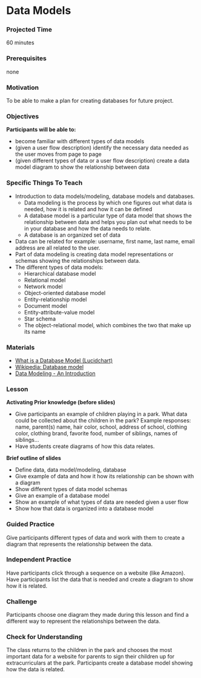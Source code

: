 # Data Models

### Projected Time
60 minutes

### Prerequisites
none

### Motivation
To be able to make a plan for creating databases for future project.

### Objectives
**Participants will be able to:**
- become familiar with different types of data models
- (given a user flow description) identify the necessary data needed as the user moves from page to page 
- (given different types of data or a user flow description) create a data model diagram to show the relationship between data 


### Specific Things To Teach
- Introduction to data models/modeling, database models and databases.
	- Data modeling is the process by which one figures out what data is needed, how it is related and how it can be defined
	- A database model is a particular type of data model that shows the relationship between data and helps you plan out what needs to be in your database and how the data needs to relate.
	- A database is an organized set of data
- Data can be related for example: username, first name, last name, email address are all related to the user.
- Part of data modeling is creating data model representations or schemas showing the relationships between data.
- The different types of data models: 
	- Hierarchical database model
	- Relational model
	- Network model
	- Object-oriented database model
	- Entity-relationship model
	- Document model
	- Entity-attribute-value model
	- Star schema
	- The object-relational model, which combines the two that make up its name

### Materials

- [What is a Database Model (Lucidchart)](https://www.lucidchart.com/pages/database-diagram/database-models#top-info)
- [Wikipedia: Database model](https://en.wikipedia.org/wiki/Database_model)
- [Data Modeling - An Introduction](https://www.youtube.com/watch?v=tR_rOJPiEXc)

### Lesson
**Activating Prior knowledge (before slides)**
- Give participants an example of children playing in a park. What data could be collected about the children in the park? Example responses: name, parent(s) name, hair color, school, address of school, clothing color, clothing brand, favorite food, number of siblings, names of siblings…
- Have students create diagrams of how this data relates.

**Brief outline of slides**
- Define data, data model/modeling, database
- Give example of data and how it how its relationship can be shown with a diagram
- Show different types of data model schemas
- Give an example of a database model
- Show an example of what types of data are needed given a user flow
- Show how that data is organized into a database model

### Guided Practice

Give participants different types of data and work with them to create a diagram that represents the relationship between the data.

### Independent Practice

Have participants click through a sequence on a website (like Amazon). Have participants list the data that is needed and create a diagram to show how it is related. 

### Challenge

Participants choose one diagram they made during this lesson and find a different way to represent the relationships between the data.
### Check for Understanding

The class returns to the children in the park and chooses the most important data for a website for parents to sign their children up for extracurriculars at the park. Participants create a database model showing how the data is related.
